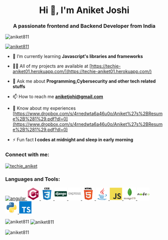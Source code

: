 <h1 align="center">Hi 👋, I'm Aniket Joshi</h1>
<h3 align="center">A passionate frontend and Backend Developer from India</h3>

<p align="left"> <img src="https://komarev.com/ghpvc/?username=aniket811&label=Profile%20views&color=0e75b6&style=flat" alt="aniket811" /> </p>

<p align="left"> <a href="https://github.com/ryo-ma/github-profile-trophy"><img src="https://github-profile-trophy.vercel.app/?username=aniket811" alt="aniket811" /></a> </p>

- 🌱 I’m currently learning **Javascript's libraries and frameworks**

- 👨‍💻 All of my projects are available at [https://techie-aniket01.herokuapp.com/](https://techie-aniket01.herokuapp.com/)

- 💬 Ask me about **Programming,Cybersecurity and other tech related stuffs**

- 📫 How to reach me **aniketjohi@gmail.com**

- 📄 Know about my experiences [https://www.dropbox.com/s/4rnedwta6a46u0o/Aniket%27s%2BResume%2B%281%29.pdf?dl=0](https://www.dropbox.com/s/4rnedwta6a46u0o/Aniket%27s%2BResume%2B%281%29.pdf?dl=0)

- ⚡ Fun fact **I codes at midnight and sleep in early morning**

<h3 align="left">Connect with me:</h3>
<p align="left">
<a href="https://instagram.com/techie_aniket" target="blank"><img align="center" src="https://raw.githubusercontent.com/rahuldkjain/github-profile-readme-generator/master/src/images/icons/Social/instagram.svg" alt="techie_aniket" height="30" width="40" /></a>
</p>

<h3 align="left">Languages and Tools:</h3>
<p align="left"> <a href="https://angular.io" target="_blank" rel="noreferrer"> <img src="https://angular.io/assets/images/logos/angular/angular.svg" alt="angular" width="40" height="40"/> </a> <a href="https://www.w3schools.com/cpp/" target="_blank" rel="noreferrer"> <img src="https://raw.githubusercontent.com/devicons/devicon/master/icons/cplusplus/cplusplus-original.svg" alt="cplusplus" width="40" height="40"/> </a> <a href="https://www.w3schools.com/css/" target="_blank" rel="noreferrer"> <img src="https://raw.githubusercontent.com/devicons/devicon/master/icons/css3/css3-original-wordmark.svg" alt="css3" width="40" height="40"/> </a> <a href="https://www.djangoproject.com/" target="_blank" rel="noreferrer"> <img src="https://raw.githubusercontent.com/devicons/devicon/master/icons/django/django-original.svg" alt="django" width="40" height="40"/> </a> <a href="https://expressjs.com" target="_blank" rel="noreferrer"> <img src="https://raw.githubusercontent.com/devicons/devicon/master/icons/express/express-original-wordmark.svg" alt="express" width="40" height="40"/> </a> <a href="https://www.w3.org/html/" target="_blank" rel="noreferrer"> <img src="https://raw.githubusercontent.com/devicons/devicon/master/icons/html5/html5-original-wordmark.svg" alt="html5" width="40" height="40"/> </a> <a href="https://www.java.com" target="_blank" rel="noreferrer"> <img src="https://raw.githubusercontent.com/devicons/devicon/master/icons/java/java-original.svg" alt="java" width="40" height="40"/> </a> <a href="https://developer.mozilla.org/en-US/docs/Web/JavaScript" target="_blank" rel="noreferrer"> <img src="https://raw.githubusercontent.com/devicons/devicon/master/icons/javascript/javascript-original.svg" alt="javascript" width="40" height="40"/> </a> <a href="https://www.mongodb.com/" target="_blank" rel="noreferrer"> <img src="https://raw.githubusercontent.com/devicons/devicon/master/icons/mongodb/mongodb-original-wordmark.svg" alt="mongodb" width="40" height="40"/> </a> <a href="https://nodejs.org" target="_blank" rel="noreferrer"> <img src="https://raw.githubusercontent.com/devicons/devicon/master/icons/nodejs/nodejs-original-wordmark.svg" alt="nodejs" width="40" height="40"/> </a> <a href="https://www.python.org" target="_blank" rel="noreferrer"> <img src="https://raw.githubusercontent.com/devicons/devicon/master/icons/python/python-original.svg" alt="python" width="40" height="40"/> </a> <a href="https://www.typescriptlang.org/" target="_blank" rel="noreferrer"> <img src="https://raw.githubusercontent.com/devicons/devicon/master/icons/typescript/typescript-original.svg" alt="typescript" width="40" height="40"/> </a> </p>

<p><img align="left" src="https://github-readme-stats.vercel.app/api/top-langs?username=aniket811&show_icons=true&locale=en&layout=compact" alt="aniket811" /></p>

<p>&nbsp;<img align="center" src="https://github-readme-stats.vercel.app/api?username=aniket811&show_icons=true&locale=en" alt="aniket811" /></p>

<p><img align="center" src="https://github-readme-streak-stats.herokuapp.com/?user=aniket811&" alt="aniket811" /></p>
